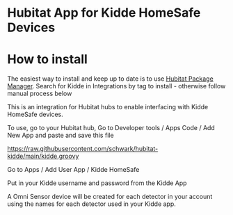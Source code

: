 # Hubitat App for Kidde HomeSafe Devices

# How to install
The easiest way to install and keep up to date is to use [Hubitat Package Manager](https://hubitatpackagemanager.hubitatcommunity.com/installing.html). Search for Kidde in Integrations by tag to install - otherwise follow manual process below

This is an integration for Hubitat hubs to enable interfacing with Kidde HomeSafe devices. 

To use, go to your Hubitat hub, Go to Developer tools / Apps Code / Add New App and paste and save this file

https://raw.githubusercontent.com/schwark/hubitat-kidde/main/kidde.groovy

Go to Apps / Add User App / Kidde HomeSafe

Put in your Kidde username and password from the Kidde App

A Omni Sensor device will be created for each detector in your account using the names for each detector used in your Kidde app.